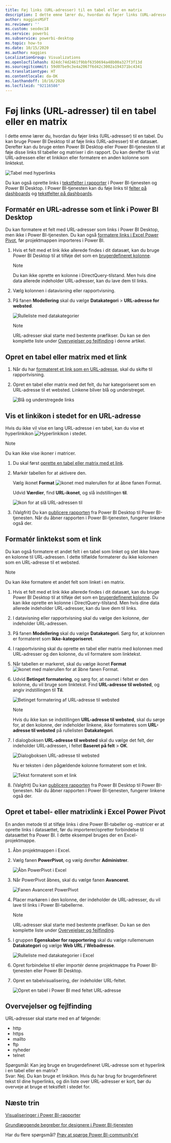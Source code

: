 ```yaml
---
title: Føj links (URL-adresser) til en tabel eller en matrix
description: I dette emne lærer du, hvordan du føjer links (URL-adresser) til en tabel. Du kan bruge Power BI Desktop til at føje links (URL-adresser) til et datasæt. Derefter kan du bruge Power BI Desktop eller Power BI-tjenesten til at føje disse links til tabeller og matrixer i din rapport.
author: maggiesMSFT
ms.reviewer: ''
ms.custom: seodec18
ms.service: powerbi
ms.subservice: powerbi-desktop
ms.topic: how-to
ms.date: 10/15/2020
ms.author: maggies
LocalizationGroup: Visualizations
ms.openlocfilehash: 824dc74d2461f9bbf6350694a48b00a327f3f13d
ms.sourcegitcommit: 59d07be9c3e4a2067f6d42c3002a194371bc4341
ms.translationtype: HT
ms.contentlocale: da-DK
ms.lasthandoff: 10/16/2020
ms.locfileid: "92116586"
---
```

# <a name="add-hyperlinks-urls-to-a-table-or-matrix"></a>Føj links (URL-adresser) til en tabel eller en matrix
I dette emne lærer du, hvordan du føjer links (URL-adresser) til en tabel. Du kan bruge Power BI Desktop til at føje links (URL-adresser) til et datasæt. Derefter kan du bruge enten Power BI Desktop eller Power BI-tjenesten til at føje disse links til tabeller og matrixer i din rapport. Du kan derefter få vist URL-adressen eller et linkikon eller formatere en anden kolonne som linktekst.

![Tabel med hyperlinks](media/power-bi-hyperlinks-in-tables/power-bi-url-link-text.png)

Du kan også oprette links i [tekstfelter i rapporter](service-add-hyperlink-to-text-box.md) i Power BI-tjenesten og Power BI Desktop. I Power BI-tjenesten kan du føje links til [felter på dashboards](service-dashboard-edit-tile.md) og [tekstfelter på dashboards](service-dashboard-add-widget.md). 


## <a name="format-a-url-as-a-hyperlink-in-power-bi-desktop"></a>Formatér en URL-adresse som et link i Power BI Desktop

Du kan formatere et felt med URL-adresser som links i Power BI Desktop, men ikke i Power BI-tjenesten. Du kan også [formatere links i Excel Power Pivot](#create-a-table-or-matrix-hyperlink-in-excel-power-pivot), før projektmappen importeres i Power BI.

1. Hvis et felt med et link ikke allerede findes i dit datasæt, kan du bruge Power BI Desktop til at tilføje det som en [brugerdefineret kolonne](../transform-model/desktop-common-query-tasks.md).

    > [!NOTE]
    > Du kan ikke oprette en kolonne i DirectQuery-tilstand.  Men hvis dine data allerede indeholder URL-adresser, kan du lave dem til links.

2. Vælg kolonnen i datavisning eller rapportvisning. 

3. På fanen **Modellering** skal du vælge **Datakategori** > **URL-adresse for websted**.
   
    ![Rulleliste med datakategorier](media/power-bi-hyperlinks-in-tables/power-bi-format-web-url.png)

    > [!NOTE]
    > URL-adresser skal starte med bestemte præfikser. Du kan se den komplette liste under [Overvejelser og fejlfinding](#considerations-and-troubleshooting) i denne artikel.

## <a name="create-a-table-or-matrix-with-a-hyperlink"></a>Opret en tabel eller matrix med et link

1. Når du har [formateret et link som en URL-adresse](#format-a-url-as-a-hyperlink-in-power-bi-desktop), skal du skifte til rapportvisning.
2. Opret en tabel eller matrix med det felt, du har kategoriseret som en URL-adresse til et websted. Linkene bliver blå og understreget.

    ![Blå og understregede links](media/power-bi-hyperlinks-in-tables/power-bi-url-blue-underline.png)


## <a name="display-a-hyperlink-icon-instead-of-a-url"></a>Vis et linkikon i stedet for en URL-adresse

Hvis du ikke vil vise en lang URL-adresse i en tabel, kan du vise et hyperlinkikon ![Hyperlinkikon](media/power-bi-hyperlinks-in-tables/power-bi-hyperlink-icon.png) i stedet. 

> [!NOTE]
> Du kan ikke vise ikoner i matricer.
   
1. Du skal først [oprette en tabel eller matrix med et link](#create-a-table-or-matrix-with-a-hyperlink).

2. Markér tabellen for at aktivere den.

    Vælg ikonet **Format** ![ikonet med malerullen](media/power-bi-hyperlinks-in-tables/power-bi-paintroller.png) for at åbne fanen Format.

    Udvid **Værdier**, find **URL-ikonet**, og slå indstillingen **til**.

    ![Ikon for at slå URL-adressen til](media/power-bi-hyperlinks-in-tables/power-bi-url-icon-on.png)

1. (Valgfrit) Du kan [publicere rapporten](desktop-upload-desktop-files.md) fra Power BI Desktop til Power BI-tjenesten. Når du åbner rapporten i Power BI-tjenesten, fungerer linkene også der.

## <a name="format-link-text-as-a-hyperlink"></a>Formatér linktekst som et link

Du kan også formatere et andet felt i en tabel som linket og slet ikke have en kolonne til URL-adressen. I dette tilfælde formaterer du ikke kolonnen som en URL-adresse til et websted.

> [!NOTE]
> Du kan ikke formatere et andet felt som linket i en matrix.

1. Hvis et felt med et link ikke allerede findes i dit datasæt, kan du bruge Power BI Desktop til at tilføje det som en [brugerdefineret kolonne](../transform-model/desktop-common-query-tasks.md). Du kan ikke oprette en kolonne i DirectQuery-tilstand.  Men hvis dine data allerede indeholder URL-adresser, kan du lave dem til links.

2. I datavisning eller rapportvisning skal du vælge den kolonne, der indeholder URL-adressen. 

3. På fanen **Modellering** skal du vælge **Datakategori**. Sørg for, at kolonnen er formateret som **Ikke-kategoriseret**.

2. I rapportvisning skal du oprette en tabel eller matrix med kolonnen med URL-adresser og den kolonne, du vil formatere som linktekst.

3. Når tabellen er markeret, skal du vælge ikonet **Format** ![ikonet med malerullen](media/power-bi-hyperlinks-in-tables/power-bi-paintroller.png) for at åbne fanen Format.

4. Udvid **Betinget formatering**, og sørg for, at navnet i feltet er den kolonne, du vil bruge som linktekst. Find **URL-adresse til websted**, og angiv indstillingen til **Til**.

    ![Betinget formatering af URL-adresse til websted](media/power-bi-hyperlinks-in-tables/power-bi-format-conditional-web-url.png)

    > [!NOTE]
    > Hvis du ikke kan se indstillingen **URL-adresse til websted**, skal du sørge for, at den kolonne, der indeholder linkene, *ikke* formateres som **URL-adresse til websted** på rullelisten **Datakategori**.

5. I dialogboksen **URL-adresse til websted** skal du vælge det felt, der indeholder URL-adressen, i feltet **Baseret på felt** > **OK**.

    ![Dialogboksen URL-adresse til websted](media/power-bi-hyperlinks-in-tables/power-bi-format-web-url-dialog.png)

    Nu er teksten i den pågældende kolonne formateret som et link.

    ![Tekst formateret som et link](media/power-bi-hyperlinks-in-tables/power-bi-url-link-text.png)

1. (Valgfrit) Du kan [publicere rapporten](desktop-upload-desktop-files.md) fra Power BI Desktop til Power BI-tjenesten. Når du åbner rapporten i Power BI-tjenesten, fungerer linkene også der.

## <a name="create-a-table-or-matrix-hyperlink-in-excel-power-pivot"></a>Opret et tabel- eller matrixlink i Excel Power Pivot

En anden metode til at tilføje links i dine Power BI-tabeller og -matricer er at oprette links i datasættet, før du importerer/opretter forbindelse til datasættet fra Power BI. I dette eksempel bruges der en Excel-projektmappe.

1. Åbn projektmappen i Excel.
2. Vælg fanen **PowerPivot**, og vælg derefter **Administrer**.
   
   ![Åbn PowerPivot i Excel](media/power-bi-hyperlinks-in-tables/createhyperlinkinpowerpivot2.png)
1. Når PowerPivot åbnes, skal du vælge fanen **Avanceret**.
   
   ![Fanen Avanceret PowerPivot](media/power-bi-hyperlinks-in-tables/createhyperlinkinpowerpivot3.png)
4. Placer markøren i den kolonne, der indeholder de URL-adresser, du vil lave til links i Power BI-tabellerne.
   
   > [!NOTE]
   > URL-adresser skal starte med bestemte præfikser. Du kan se den komplette liste under [Overvejelser og fejlfinding](#considerations-and-troubleshooting).
   > 
   
5. I gruppen **Egenskaber for rapportering** skal du vælge rullemenuen **Datakategori** og vælge **Web URL / Webadresse**. 
   
   ![Rulleliste med datakategorier i Excel](media/power-bi-hyperlinks-in-tables/createhyperlinksnew.png)

6. Opret forbindelse til eller importér denne projektmappe fra Power BI-tjenesten eller Power BI Desktop.
7. Opret en tabelvisualisering, der indeholder URL-feltet.
   
   ![Opret en tabel i Power BI med feltet URL-adresse](media/power-bi-hyperlinks-in-tables/hyperlinksintables.gif)

## <a name="considerations-and-troubleshooting"></a>Overvejelser og fejlfinding

URL-adresser skal starte med en af følgende:
- http
- https
- mailto
- ftp
- nyheder
- telnet

Spørgsmål: Kan jeg bruge en brugerdefineret URL-adresse som et hyperlink i en tabel eller en matrix?    
Svar: Nej. Du kan bruge et linkikon. Hvis du har brug for brugerdefineret tekst til dine hyperlinks, og din liste over URL-adresser er kort, bør du overveje at bruge et tekstfelt i stedet for.


## <a name="next-steps"></a>Næste trin
[Visualiseringer i Power BI-rapporter](../visuals/power-bi-report-visualizations.md)

[Grundlæggende begreber for designere i Power BI-tjenesten](../fundamentals/service-basic-concepts.md)

Har du flere spørgsmål? [Prøv at spørge Power BI-community'et](https://community.powerbi.com/)

